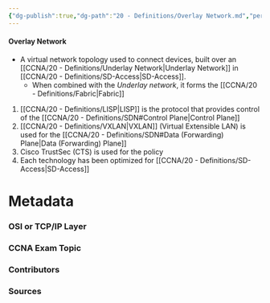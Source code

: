 ```yaml
---
{"dg-publish":true,"dg-path":"20 - Definitions/Overlay Network.md","permalink":"/20-definitions/overlay-network/","tags":["defs_ccna"]}
---
```


#### Overlay Network
- A virtual network topology used to connect devices, built over an [[CCNA/20 - Definitions/Underlay Network\|Underlay Network]] in [[CCNA/20 - Definitions/SD-Access\|SD-Access]].
	- When combined with the *Underlay network*, it forms the [[CCNA/20 - Definitions/Fabric\|Fabric]]

1. [[CCNA/20 - Definitions/LISP\|LISP]] is the protocol that provides control of the [[CCNA/20 - Definitions/SDN#Control Plane\|Control Plane]]
2. [[CCNA/20 - Definitions/VXLAN\|VXLAN]] (Virtual Extensible LAN) is used for the [[CCNA/20 - Definitions/SDN#Data (Forwarding) Plane\|Data (Forwarding) Plane]]
3. Cisco TrustSec (CTS) is used for the policy
4. Each technology has been optimized for [[CCNA/20 - Definitions/SD-Access\|SD-Access]]

# Metadata
### OSI or TCP/IP Layer

### CCNA Exam Topic

### Contributors

### Sources

